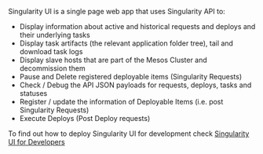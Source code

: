 Singularity UI is a single page web app that uses Singularity API to: 
- Display information about active and historical requests and deploys and their underlying tasks
- Display task artifacts (the relevant application folder tree), tail and download task logs  
- Display slave hosts that are part of the Mesos Cluster and decommission them
- Pause and Delete registered deployable items (Singularity Requests)
- Check / Debug the API JSON payloads for requests, deploys, tasks and statuses
- Register / update the information of Deployable Items (i.e. post Singularity Requests)
- Execute Deploys (Post Deploy requests)  

To find out how to deploy Singularity UI for development check [Singularity UI for Developers](Docs/SingularityUIForDevelopers.md)
